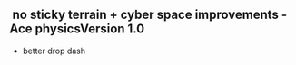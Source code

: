 ## &nbsp;no sticky terrain + cyber space improvements - Ace physicsVersion 1.0

* better drop dash



##### 

